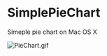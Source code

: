 SimplePieChart
==============

Simeple pie chart on Mac OS X


![PieChart.gif](https://github.com/lexiaoyao20/SimplePieChart/blob/master/ScreenShots/PieChart.gif)
